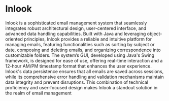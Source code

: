 # Inlook

Inlook is a sophisticated email management system that seamlessly integrates robust architectural design, user-centered interface, and advanced data handling capabilities. Built with Java and leveraging object-oriented principles, Inlook provides a reliable and intuitive platform for managing emails, featuring functionalities such as sorting by subject or date, composing and deleting emails, and organizing correspondence into customizable folders. The system’s GUI, developed using Java's Swing framework, is designed for ease of use, offering real-time interaction and a 12-hour AM/PM timestamp format that enhances the user experience. Inlook's data persistence ensures that all emails are saved across sessions, while its comprehensive error handling and validation mechanisms maintain data integrity and prevent disruptions. This combination of technical proficiency and user-focused design makes Inlook a standout solution in the realm of email management
